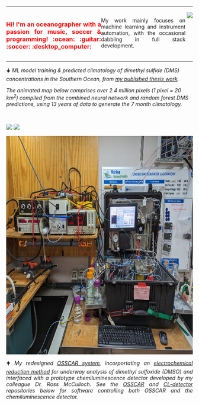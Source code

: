<hr>
<div style="text-align: justify; display: flex;">
  <span style="color:red"><h3 float="left" id="None">Hi! I'm an oceanographer with a passion for music, soccer & programming! :ocean: :guitar: :soccer: :desktop_computer: </h3></span>
  <p float="left">My work mainly focuses on machine learning and instrument automation, with the occasional dabbling in full stack development. </p>
  <p>&nbsp;  </p>
  <img align="right" src="https://github-readme-stats-git-masterrstaa-rickstaa.vercel.app/api/top-langs/?username=bjmcnabb&size_weight=0.5&count_weight=0.5&langs_count=20&show_icons=true&theme=great-gatsby&layout=compact&card_width=450"/>
</div>
<hr>
<div>
  <p>🠋 <i>ML model training & predicted climatology of dimethyl sulfide (DMS) concentrations in the Southern Ocean, from <a href="https://aslopubs.onlinelibrary.wiley.com/doi/abs/10.1002/lno.12298">my published thesis work</a>.</i></p>
  <p><i>The animated map below comprises over 2.4 million pixels (1 pixel = 20 km<sup>2</sup>) compiled from the combined neural network and random forest DMS predictions, using 13 years of data to generate the 7 month climatology.</i></p>
</div>
<p>&nbsp;  </p>
<div>
  <p float="left">
  <img src='https://user-images.githubusercontent.com/68400556/161632855-8fa55e2e-be69-47d4-94a2-f52e9ad1a0eb.gif'  height="490" width="auto"/>
  <img src='https://user-images.githubusercontent.com/68400556/161633959-1ebbbef7-d62e-46d0-a7e0-d35cf432577e.gif'  height="490" width="auto"/>
  </p>
</div>
<div class="row">
  <div class="column" style="text-align: justify; display: flex;">
  <img src='OSSCAR_deployed_RV_investigator.jpg'  height="590" width="auto"/>
  </div>
  <div class="column" style="text-align: justify; display: flex;">
  <p float="right">🠉 <i>My redesigned <a href="https://aslopubs.onlinelibrary.wiley.com/doi/full/10.1002/lom3.10039">OSSCAR system</a>, incorportating an <a href="https://aslopubs.onlinelibrary.wiley.com/doi/full/10.1002/lom3.10562">electrochemical reduction method</a> for underway analysis of dimethyl sulfoxide (DMSO) and interfaced with a prototype chemiluminescence detector developed by my colleague Dr. Ross McCulloch. See the <a href="https://https://github.com/bjmcnabb/OSSCAR/">OSSCAR</a> and <a href="https://https://github.com/bjmcnabb/CL-detector/">CL-detector</a> repositories below for software controlling both OSSCAR and the chemiluminescence detector.</i></p>
  </div>
</div>


<!--
**bjmcnabb/bjmcnabb** is a ✨ _special_ ✨ repository because its `README.md` (this file) appears on your GitHub profile.

Here are some ideas to get you started:

- 🔭 I’m currently working on ...
- 🌱 I’m currently learning ...
- 👯 I’m looking to collaborate on ...
- 🤔 I’m looking for help with ...
- 💬 Ask me about ...
- 📫 How to reach me: ...
- 😄 Pronouns: ...
- ⚡ Fun fact: ...
-->
